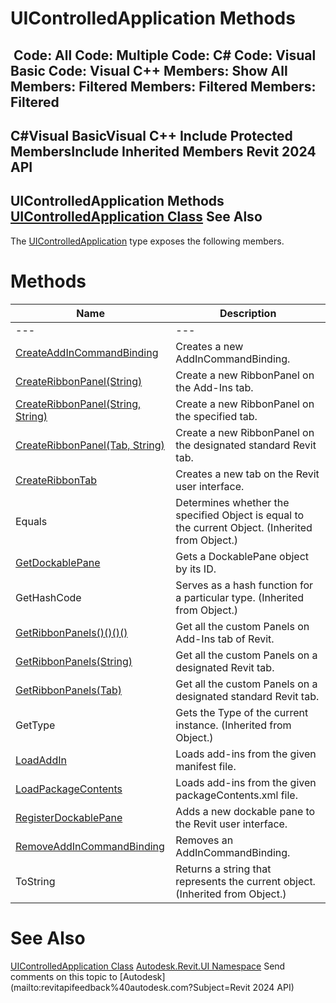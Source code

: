 # UIControlledApplication Methods

﻿
 Code: All Code: Multiple Code: C# Code: Visual Basic Code: Visual C++  Members: Show All Members: Filtered Members: Filtered Members: Filtered   
---  
C#Visual BasicVisual C++
Include Protected MembersInclude Inherited Members
Revit 2024 API  
---  
UIControlledApplication Methods  
[UIControlledApplication Class](4638c568-a118-1d57-ceed-a57595202644.md "UIControlledApplication Class") See Also  
---  
The [UIControlledApplication](4638c568-a118-1d57-ceed-a57595202644.md "UIControlledApplication Class") type exposes the following members.
# Methods
| Name | Description |
| --- | --- |
| --- | --- | --- |
| [CreateAddInCommandBinding](ea28c2a3-378c-146d-ca27-d14145a1d9cf.md "CreateAddInCommandBinding Method") | Creates a new AddInCommandBinding. |
| [CreateRibbonPanel(String)](9dc43d71-cbe3-d7f5-8086-118f83cb46d8.md "CreateRibbonPanel Method \(String\)") | Create a new RibbonPanel on the Add-Ins tab. |
| [CreateRibbonPanel(String, String)](9d8c0d21-57d3-00c8-ce49-a2323cbce12b.md "CreateRibbonPanel Method \(String, String\)") | Create a new RibbonPanel on the specified tab. |
| [CreateRibbonPanel(Tab, String)](8250b04b-f13c-cdd0-fab1-7bad756d746d.md "CreateRibbonPanel Method \(Tab, String\)") | Create a new RibbonPanel on the designated standard Revit tab. |
| [CreateRibbonTab](8ce17489-75ee-ae81-306d-58f9c505c80c.md "CreateRibbonTab Method") | Creates a new tab on the Revit user interface. |
| Equals | Determines whether the specified Object is equal to the current Object. (Inherited from Object.) |
| [GetDockablePane](71b907a8-c147-3c2e-b2e0-dc268c461e71.md "GetDockablePane Method") | Gets a DockablePane object by its ID. |
| GetHashCode | Serves as a hash function for a particular type.  (Inherited from Object.) |
| [GetRibbonPanels()()()()](f361edc1-cbf2-8334-32c8-dd5492f24435.md "GetRibbonPanels Method") | Get all the custom Panels on Add-Ins tab of Revit. |
| [GetRibbonPanels(String)](249b272e-b296-d246-4862-8562270295f0.md "GetRibbonPanels Method \(String\)") | Get all the custom Panels on a designated Revit tab. |
| [GetRibbonPanels(Tab)](0c912777-d37d-a7e9-390b-622784beba63.md "GetRibbonPanels Method \(Tab\)") | Get all the custom Panels on a designated standard Revit tab. |
| GetType | Gets the Type of the current instance. (Inherited from Object.) |
| [LoadAddIn](b83c88f3-8861-d89c-fc36-b98b88673782.md "LoadAddIn Method") | Loads add-ins from the given manifest file. |
| [LoadPackageContents](ec42c513-6b6b-b427-1399-8686ad2aa22d.md "LoadPackageContents Method") | Loads add-ins from the given packageContents.xml file. |
| [RegisterDockablePane](3c913e04-4444-319e-04bb-61a4784b5d4d.md "RegisterDockablePane Method") | Adds a new dockable pane to the Revit user interface. |
| [RemoveAddInCommandBinding](ebf66326-a8e8-cf68-7421-87b12a0eada8.md "RemoveAddInCommandBinding Method") | Removes an AddInCommandBinding. |
| ToString | Returns a string that represents the current object. (Inherited from Object.) |

# See Also
[UIControlledApplication Class](4638c568-a118-1d57-ceed-a57595202644.md "UIControlledApplication Class")
[Autodesk.Revit.UI Namespace](e86fd90a-8957-02a6-da7f-ced248966e3e.md "Autodesk.Revit.UI Namespace")
Send comments on this topic to [Autodesk](mailto:revitapifeedback%40autodesk.com?Subject=Revit 2024 API)